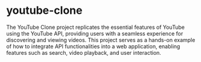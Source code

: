 # youtube-clone
The YouTube Clone project replicates the essential features of YouTube using the YouTube API, providing users with a seamless experience for discovering and viewing videos. This project serves as a hands-on example of how to integrate API functionalities into a web application, enabling features such as search, video playback, and user interaction.
